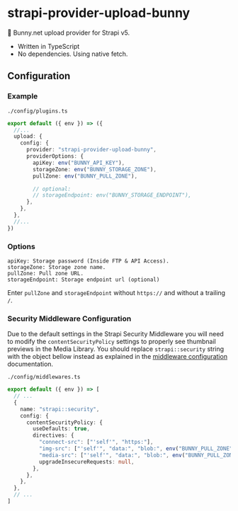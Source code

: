 # strapi-provider-upload-bunny

🐰 Bunny.net upload provider for Strapi v5.

- Written in TypeScript
- No dependencies. Using native fetch.

## Configuration

### Example

`./config/plugins.ts`

```ts
export default ({ env }) => ({
  //...
  upload: {
    config: {
      provider: "strapi-provider-upload-bunny",
      providerOptions: {
        apiKey: env("BUNNY_API_KEY"),
        storageZone: env("BUNNY_STORAGE_ZONE"),
        pullZone: env("BUNNY_PULL_ZONE"),

        // optional:
        // storageEndpoint: env("BUNNY_STORAGE_ENDPOINT"),
      },
    },
  },
  //...
})
```

### Options
```
apiKey: Storage password (Inside FTP & API Access).
storageZone: Storage zone name.
pullZone: Pull zone URL.
storageEndpoint: Storage endpoint url (optional)
```
Enter `pullZone` and `storageEndpoint` without `https://` and without a trailing `/`.

### Security Middleware Configuration

Due to the default settings in the Strapi Security Middleware you will need to modify the `contentSecurityPolicy` settings to properly see thumbnail previews in the Media Library. You should replace `strapi::security` string with the object bellow instead as explained in the [middleware configuration](https://docs.strapi.io/developer-docs/latest/setup-deployment-guides/configurations/required/middlewares.html#loading-order) documentation.

`./config/middlewares.ts`

```ts
export default ({ env }) => [
  // ...
  {
    name: "strapi::security",
    config: {
      contentSecurityPolicy: {
        useDefaults: true,
        directives: {
          "connect-src": ["'self'", "https:"],
          "img-src": ["'self'", "data:", "blob:", env("BUNNY_PULL_ZONE")],
          "media-src": ["'self'", "data:", "blob:", env("BUNNY_PULL_ZONE")],
          upgradeInsecureRequests: null,
        },
      },
    },
  },
  // ...
]
```
